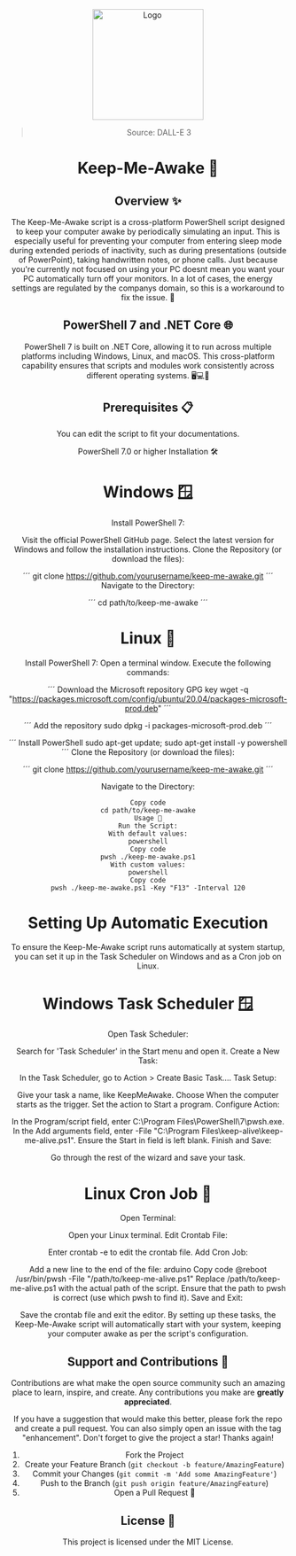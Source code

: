 <div align="center">
<a href="https://github.com/NicoFilips/keep-me-awake/">
  <img src="https://github.com/NicoFilips/keep-me-awake/assets/35654361/e3b2720d-a225-4528-8252-14b7faeb79e4" alt="Logo" width="200" height="200">
</a>
  
<blockquote>
  <p>Source: DALL-E 3</p>
</blockquote>

# Keep-Me-Awake 🌟
## Overview ✨
The Keep-Me-Awake script is a cross-platform PowerShell script designed to keep your computer awake by periodically simulating an input. This is especially useful for preventing your computer from entering sleep mode during extended periods of inactivity, such as during presentations (outside of PowerPoint), taking handwritten notes, or phone calls. Just because you're currently not focused on using your PC doesnt mean you want your PC automatically turn off your monitors. In a lot of cases, the energy settings are regulated by the companys domain, so this is a workaround to fix the issue.  🚀

## PowerShell 7 and .NET Core 🌐
PowerShell 7 is built on .NET Core, allowing it to run across multiple platforms including Windows, Linux, and macOS. This cross-platform capability ensures that scripts and modules work consistently across different operating systems. 🖥️💻🍏

## Prerequisites 📋
You can edit the script to fit your documentations.

PowerShell 7.0 or higher
Installation 🛠️

# Windows 🪟
Install PowerShell 7:

Visit the official PowerShell GitHub page.
Select the latest version for Windows and follow the installation instructions.
Clone the Repository (or download the files):

´´´
git clone https://github.com/yourusername/keep-me-awake.git
´´´
Navigate to the Directory:

´´´
cd path/to/keep-me-awake
´´´

# Linux 🐧

Install PowerShell 7:
Open a terminal window.
Execute the following commands:

´´´
Download the Microsoft repository GPG key
wget -q "https://packages.microsoft.com/config/ubuntu/20.04/packages-microsoft-prod.deb"
´´´

´´´
Add the repository
sudo dpkg -i packages-microsoft-prod.deb
´´´

´´´
Install PowerShell
sudo apt-get update; sudo apt-get install -y powershell
´´´
Clone the Repository (or download the files):

´´´
git clone https://github.com/yourusername/keep-me-awake.git
´´´

Navigate to the Directory:

```
Copy code
cd path/to/keep-me-awake
Usage 🚀
Run the Script:
With default values:
powershell
Copy code
pwsh ./keep-me-awake.ps1
With custom values:
powershell
Copy code
pwsh ./keep-me-awake.ps1 -Key "F13" -Interval 120
```


# Setting Up Automatic Execution
To ensure the Keep-Me-Awake script runs automatically at system startup, you can set it up in the Task Scheduler on Windows and as a Cron job on Linux.

# Windows Task Scheduler 🪟
Open Task Scheduler:

Search for 'Task Scheduler' in the Start menu and open it.
Create a New Task:

In the Task Scheduler, go to Action > Create Basic Task....
Task Setup:

Give your task a name, like KeepMeAwake.
Choose When the computer starts as the trigger.
Set the action to Start a program.
Configure Action:

In the Program/script field, enter C:\Program Files\PowerShell\7\pwsh.exe.
In the Add arguments field, enter -File "C:\Program Files\keep-alive\keep-me-alive.ps1".
Ensure the Start in field is left blank.
Finish and Save:

Go through the rest of the wizard and save your task.

# Linux Cron Job 🐧
Open Terminal:

Open your Linux terminal.
Edit Crontab File:

Enter crontab -e to edit the crontab file.
Add Cron Job:

Add a new line to the end of the file:
arduino
Copy code
@reboot /usr/bin/pwsh -File "/path/to/keep-me-alive.ps1"
Replace /path/to/keep-me-alive.ps1 with the actual path of the script.
Ensure that the path to pwsh is correct (use which pwsh to find it).
Save and Exit:

Save the crontab file and exit the editor.
By setting up these tasks, the Keep-Me-Awake script will automatically start with your system, keeping your computer awake as per the script's configuration.

## Support and Contributions 🤝
Contributions are what make the open source community such an amazing place to learn, inspire, and create. Any contributions you make are **greatly appreciated**.

If you have a suggestion that would make this better, please fork the repo and create a pull request. You can also simply open an issue with the tag "enhancement".
Don't forget to give the project a star! Thanks again!

1. Fork the Project
2. Create your Feature Branch (`git checkout -b feature/AmazingFeature`)
3. Commit your Changes (`git commit -m 'Add some AmazingFeature'`)
4. Push to the Branch (`git push origin feature/AmazingFeature`)
5. Open a Pull Request 🌟

## License 📜
This project is licensed under the MIT License.
